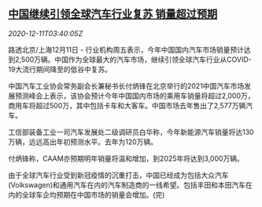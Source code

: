 <!--1607660598000-->
[中国继续引领全球汽车行业复苏 销量超过预期](https://cn.reuters.com/article/china-global-autos-recovery-1211-idCNKBS28L0BN)
------

<div><i>2020-12-11T03:40:05Z</i></div><p>路透北京/上海12月11日 - 行业机构周五表示，今年中国国内汽车市场销量预计达到2,500万辆。中国作为全球最大的汽车市场，继续引领全球汽车行业从COVID-19大流行期间降至的低谷中复苏。</p><p>中国汽车工业协会常务副会长兼秘书长付炳锋在北京举行的2021中国汽车市场发展预测峰会上表示，该协会预计今年中国国内市场的乘用车销量将超过2,000万，商用车将超过500万，其中包括卡车和大客车。中国市场去年售出了2,577万辆汽车。</p><p>工信部装备工业一司汽车发展处二级调研员白华称，今年新能源汽车销量将达130万辆，远远高出年初预测水平。去年为120万辆。</p><p>付炳锋称，CAAM亦预期明年销量将温和增加，到2025年将达到3,000万辆。</p><p>由于全球汽车行业受到新冠疫情的沉重打击，中国已经成为包括大众汽车(Volkswagen)和通用汽车在内的汽车制造商的一线希望。包括丰田和本田汽车在内的全球车企均预期在中国市场的销量会增加。(完)</p>
